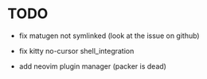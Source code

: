 # TODO

- fix matugen not symlinked (look at the issue on github)

- fix kitty no-cursor shell_integration
- add neovim plugin manager (packer is dead)


